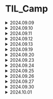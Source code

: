 # TIL_Camp

<details>
<summary>2024.09.09 </summary>

짧은 기간이지만 처음으로 팀 프로젝트를 시작하게 되었습니다.

git 사용법에 대해서 처음에 미숙했으나 팀원분들의 도움과 직접 해 보면서 차차 손에 익어갔습니다.

프로젝트에서 사운드 관련 작업을 맡아, 기존 카드 게임에서 변경할 것들은 변경하고, 추가 할 것들은 추가하는 작업을 완료했습니다.

역할 분담을 맡아서 팀원분들 각자 맡은 임무를 잘 수행해주셨고, 내일 마무리와 추가적인 기능을 손보면 될거 같습니다.

튜터님께 조언들은대로 Unity는 영어로 사용하는데 익숙 해져야 할 것 같습니다. 

```
오늘자 스크립트 및 파일 수정

GameManager 와 Card 에 있는 Audioclip 변경 및 추가
(카드 뒤집기, 일치시, 불일치시, BGM 수정 및 추가)

사운드 파일 프로젝트 내 삽입 및 push
(추가적인 기능을 위한 사운드 추가 / 카드 셔플, 제한시간)

내일 추가 할 것
제한시간 X초 남았을시 타이머 스크립트 제한시간, 사운드 추가
카드 셔플 스크립트 , 셔플 사운드 추가
추가적으로 챌린지 탭에 있는 부가 기능들 구현하기

```
</details>

<details>
<summary>2024.09.10 </summary>

어제 작업 하던 것들을 마무리하고, 오늘 팀원분들의 노력 덕에 큰 틀은 완성되었습니다.

팀 세션에 있는 챌린지 (부가기능)들을 각자 맡으며 하나 하나씩 코딩해보고, 수정하고, 의견을 나누며 추가해갔습니다.

처음으로 push 하는 과정에서 충돌이 일어나게 되었는데, Dev2에 올렸던 걸 새로 올라온 코드와 비교해보고 추가해가며 오류 없이 제대로 작동하게 되었습니다.

오늘자 수업이 끝나기 전 잊었던 카드 셔플시에 사운드를 추가 하려 했는데, board 스크립트에서 audioclip이 불러와지지 않는 거 같아 튜터님께 여쭤볼 예정입니다.

ㄴ 질문 후 기록

```
오늘자 스크립트 및 파일 수정

와이어프레임 초안 작성 완료

모든 난이도에서 TimeTxt가 10초 남았을때, 플레이어에게 경고음이 출력되게 추가

레벨 1, 레벨 2, 레벨 3 각각 난이도에서 카드들의 총 배열 수를 4*4 4*5 4*6의 순서로 추가 및 스케일 조정
ㄴ 각각의 부족한 이미지 추가 및 Board 에러 수정

내일 추가 할 것
Board 에서 카드를 셔플 할때 사운드 출력
ㄴ 튜터님께 여쭤보기
남은 챌린지 기능들 토의 후 추가하기
```
</details>

<details>
<summary>2024.09.11 </summary>

3일에 걸쳐서 큰 틀을 만들고, 기능들을 추가하며 최종적으로 작업을 마무리 했습니다.

어제 여쭤보기로 했던 사운드쪽 문제는 빈 오브젝트 생성으로 외부 함수를 불러 오는 것으로 해결했습니다.

그리고 변경된 코드를 받아오는 과정에서 사운드쪽 버그가 발생해 수정해주었습니다.

곧 있을 발표를 위한 ppt에 넣을 와이어 프레임 초안도 정리해서 업로드했습니다.

그리고 개인 면담을 가지게 되었는데, 여러가지 질문들에 자세히 대답해주셔서 큰 도움이 되었습니다.

```
오늘자 스크립트 및 파일 수정

각 레벨씬에서 카드 셔플 시 사운드 적용추가, 사운드 재생 안되던 버그 수정

새로운 코드를 받아오는 과정에서 카운트 다운이 작동하지 않는 버그 수정

End Text 수정
```
</details>

<details>
<summary>2024.09.12 </summary>

팀 프로젝트가 완성되었기에 내일 발표를 위해 ppt를 준비하고 그에 들어갈 내용들을 정리해서 기재했습니다.

인게임 플레이 영상도 자잘한 버그들을 수정해가며 업로드했습니다.

초기 상태의 녹화를 위해 기존 level 들이 해금 되어 있어, playerPrefbs 를 초기 상태로 돌리는 스크립트를 작성했습니다.

추가로, 카드 매치시 시간을 5초 추가해주는 시스템으로 level 3 의 높은 난이도를 밸런스 맞게 fix 했습니다.

남은 시간에 개인 공부 및 팀 프로젝트 발표를 위한 구상을 하였습니다.

```
오늘자 스크립트 및 파일 수정

초기 상태 인게임 녹화를 위해 유니티 창에서 playerPrefbs를 초기화 할 수 있게 editor 폴더쪽 스크립트 추가

파일 수정 없음

```
</details>

<details>
<summary>2024.09.13 </summary>

오늘을 마지막으로 1주일의 첫 팀 프로젝트를 마무리 짓게 되었습니다.

팀원분들이 각자의 역할을 너무 잘 구현해주셨기에 많은 PPT 내용을 다 소개하기에는 시간이 부족해, 발표 때에 차마 다 소개하지 못한거 같고 말을 빠르게 한 거 같아 아쉬웠습니다.

다른 조 분들의 게임도 설명을 듣고, 직접 보고 나니 제 개인적인 역량을 더 키우고 싶다는 생각이 들었습니다.

오늘 전체 조 분들의 발표가 끝나고 개인에게 할당된 시간이 많았기에, 팀원분들과 인사를 하고, 다음 주에 있을 C# 관련 자료들을 예습하는 시간을 가졌습니다.

몇 년전에 배워서 그런지 C 와는 한참 다른 느낌이였기에 강의를 보면서 공부를 많이 해야 할 것 같았습니다.

그래도 유니티에서 결국 사용하기에 어느 정도 다루기에 편해질때까지 열심히 하려고 합니다.

팀 프로젝트 진행하신 모든 분들 고생 많으셨습니다. :clap::clap::clap:

```
오늘자 스크립트 및 파일 수정

없음

```

</details>

<details>
<summary>2024.09.19 </summary>


이번 주부터 본격적으로 C# 프로그래밍을 배우기 시작했습니다.

10시부터 어떤 걸 공부하는지, 이번에 제출하게 될 과제는 무엇인지 알려주셨고, 2시부터 C# 체크리스트 강의를 들었습니다.

자료형과 변수에 관련해서 다른 예시를 들어주고, 알기쉽게 설명해주셔서 이해하는데 편했습니다.

그 후에, 1주차와 2주차 강의를 듣고 과제를 제출했습니다.

주로 강의 내용에 나온 변수, 자료형을 이용한 것과 반복문이 위주가 되어서 반복문에서 처음엔 조금 헷갈리긴 했지만 앞으로 자주 쓰게 될 거 같아 열심히 공부했습니다.

배열도 많이 파봐야 할 거 같습니다. 처음엔 그냥 특정값을 나열하는 용인줄 알았는데, 그 안에서 랜덤적인 것도 할 수 있고, 
배열의 순서에서 가져 오는 것도 가능 하다는 것을 배워서 개인 과제에 유용하게 사용 할 수 있을거 같습니다.

그리고 새로운 팀 프로젝트를 진행하게 되어 팀명과 팀 세션을 작성했습니다.
  
</details>

<details>
<summary>2024.09.20 </summary>

오늘도 마찬가지로 개인 공부를 하며 C# 체크리스트 2번째 강의를 들었습니다.

매개변수는 아직 헷갈리긴 하지만 튜터님이 진행하신 강의로 이해하게 되었습니다.

TIL 강의에서는 전 기수 분의 우수 TIL을 보게 되었습니다. 제가 기존에 생각하던 느낌이랑 많이 달라서 차차 캠프를 보내면서, 기술적인 부분에서
TIL을 다듬어 나가야 할 거 같습니다.

그리고 2주차 숙제를 어제 끝내지 못해서 숫자 맞추기 , 틱택토 게임을 구현했습니다.

틱택토 게임에서 배열을 주로 사용 하였는데 이차원 배열을 구현하는 과정에서 이중 반복문을 사용해, 보기 편하게 그리고,
while 문에 조건으로 논리 연산자를 추가해서 번갈아 입력할 수 있도록 구현했습니다.

bool 값을 이용하는게 코드를 좀 더 간소화 하는데 도움이 될거 같아 적용 해 보았습니다.

```C
// 틱택토 2차원 과제 연습

string[] tile = new string[9] { "1", "2", "3", "4", "5", "6", "7", "8", "9" };

bool playerturn = true;
int numturn = 0;

while (!Wincheck() && numturn != 9)
{
    Tile();

    if (playerturn)
    {
        Console.WriteLine("플레이어1 의 턴입니다.");
    }
    else
    {
        Console.WriteLine("플레이어2 의 턴입니다.");
    }

    string select = Console.ReadLine();

    if (tile.Contains(select) && select != "X" && select != "O")
    {
        int tileinfo = Convert.ToInt32(select) - 1;

        if (playerturn)
        {
            tile[tileinfo] = "X";
        }
        else
        {
            tile[tileinfo] = "O";
        }

        numturn++;
    }

    playerturn = !playerturn;
}

if (Wincheck())
{
    Console.WriteLine("승리!");
}

else
{
    Console.WriteLine("무승부!");
}

bool Wincheck()
{
    bool row1 = tile[0] == tile[1] && tile[1] == tile[2];
    bool row2 = tile[3] == tile[4] && tile[4] == tile[5];
    bool row3 = tile[6] == tile[7] && tile[7] == tile[8];
    bool column1 = tile[0] == tile[3] && tile[3] == tile[6];
    bool column2 = tile[1] == tile[4] && tile[4] == tile[7];
    bool column3 = tile[2] == tile[5] && tile[5] == tile[8];
    bool diagonal1 = tile[0] == tile[4] && tile[4] == tile[8];
    bool diagonal2 = tile[6] == tile[4] && tile[4] == tile[2];

    return row1 || row2 || row3 || column1 || column2 || column3 || diagonal1 || diagonal2;
}

void Tile()
{
    for (int i = 0; i < 3; i++)
    {
        for (int j = 0; j < 3; j++)
        {
            Console.Write("|" + tile[i * 3 + j] + "|");
        }

        Console.WriteLine();
    }
```

</details>

<details>
<summary>2024.09.23 </summary>

수요일 있을 개인 과제 제출을 위해 C# 강의를 4주차까지 전부 듣고 이해가 되지 않는 부분들을 복습하며 진행했습니다.

주로 정리 한 것들

객체 지향 프로그래밍의 5가지 구성요소, 클래스의 구성요소 이때 > 구조체와의 차이점 

구조체에서는 Person p; 였으나 
클래스는 Person p = new Person();

왜? 클래스는 레퍼런스 타입임.
구조체에서의 value type의 변수를 다른 변수에 할당하면 해당 값의 복사본이 생성, 별도의 메모리 공간에 저장되기에 원본과 서로 독립적이지만, Reference Type 에서는 메모리 주소의 참조가 복사됨, 따라서 두 변수는 같은 객체를 참조하게 됨
그래서 객체화를 진행 해야 함

구조체는 상속 x 
작은 크기의 데이터, 단순한 구조는 구조체
좀더 복잡한 객체 표현, 다양한 기능은 클래스


생성자
객체가 처음 생성될때 초기화, 필요한 초기값을 설정함
여러개 정의 가능 , 매개변수의 개수와 타입에 따라 다른 생성자 호출 가능 (오버로딩)

기본적으로 디폴트 생성자가 자동으로 생성되지만 직접 정의할 경우 자동으로 생성되지 않음.

소멸자
클래스와 동일한 이름을 가지고, 이름 앞에 ~ 기호를 붙여서 표현
C#의 경우 가비지 컬렉터에 의해 관리되는 메모리 해제를 담당하므로, 명시적으로 소멸자를 호출하는것을 권장하지 않음

프로퍼티 Property
객체의 필드에 직접접근하지 않고 간접적으로 값을 설정하거나 읽을수 있게함

[접근 제한자] [데이터 타입] 프로퍼티명
{	get
	{
		// 필드를 반환 or 다른 로직 수행
	}
	set 
	{ 
		// 필드 값 설정 or 다른 로직 수행
	}
}


자동 프로퍼티

필드의 역할도 같이 진행이 됨

[접근 제한자] [데이터 타입] 프로퍼티명 { get; set; } 
우선 만들어놨다가 필요할때 분리해서 사용하는 것도 가능하므로 미리 구현 해 놓는 것이 좋음

결론 : 객체 지향 프로그래밍의 원칙 5가지를 지켜주는것이
유지보수를 하기 위해 좋다

프로퍼티를 사용해 필드접근을 제어하면, 코드의 안정성, 가독성 상승

클래스 접근 제한자를 적절히 사용해 필요한 부분만 외부에서 접근하도록 설정 (어느 정도 보안을 생각해야 하므로)

상속
코드의 재사용, 계층 구조 표현, 유지보수 향상

단일 상속
다중 상속 : c#에서는 미지원이나, 인터페이스 상속에서는 가능
인터페이스 상속 

public class 자식클래스명 : 부모클래스명

상속을 하더라도 같은 함수명에 대해 재정의를 하면
자신이 우선순위가 됨. (비권장)

가상 메서드
자식클래스에서 재정의를 했을수 있다.
virtual >> 실형태가 다를 수 있으니, 재정의가 되어있는지 확인하라는 뜻

override

추상 클래스
abstract 
상속 받은 클래스에 무조건 재정의 되어 있다고 강제성을 부여

virtual 과 abstract 는 권한의 차이가 있음

<오버라이딩>
부모클래스에서 정의된 메서드를 자식클래스에서 재정의 하는 것
ㄴ 함수를 덮어쓰기 하는 것

<오버로딩> 
동일한 이름의 메서드들이 매개변수의 갯수나 타입, 순서가 다른 여러개의 메서드를 정의 하는 것
즉 함수를 읽어올때 골라서 읽어올수있게 해주는 것
ㄴ 함수를 읽어올때 쓰는 것


</details>

<details>
<summary>2024.09.24 </summary>

인터페이스와 열거형

다중 상속을 사용하지 않는 이유

1. 다이아몬드 문제
한 클래스에서 두개 이상의 부모클래스로부터 동일한 멤버를 상속 받을수 있으나, 이 경우 같은 이름의 멤버를 갖고 있으면 어떤 부모 클래스의 멤버를 사용해야하는지 모르기때문

2. 설계의 복잡성
이로 인해 클래스간 상속 관계를 파악하기 어렵고 코드
유지 보수성 저하

3. 이름 충돌, 충돌 해결의 어려움
여러 부모클래스로부터 상속받은 멤버들이 이름이 충돌 할 수 있음
 
4. 그러므로 c#에서는 일관성과 단순성을 유지하고있다
결론 클래스관의 관계를 명확하게 만든다.


인터페이스를 사용하는 이유

코드 재사용성 , 다중 상속 제공, 
유연한 설계 (실제 구현은 클래스가 하므로)


<인터페이스>
클래스가 구현해야하는 멤버를 정의하는 것
클래스의 일종은 아니고, 클래스에 대한 제약조건 정도?
클래스가 인터페이스를 구현 할 경우 , 모든 인터페이스멤버를 구현 해야 함
다중 상속이 가능하다

사용 방법
interface Ixxxxx 대부분 대문자 I로 시작함
상속과 크게 다르지 않음

인터페이스와 추상 클래스의 차이점

인터페이스 : 추상적인 동작만 정의함 , 다중 상속 가능
추상 클래스 : 일부 동작의 구현을 가짐, 단일 상속만 가능


<열거형>
1. 가독성 : 연관된 상수를 명명할수 있음
2. 자기 문서화 : 의미있는 이름을 사용해 가독성을 향상
3. 스위치문과 쓸때 깔끔하고 호환성이 좋음

서로 관련된 상수들의 집합을 정의
열거형의 각 상수는 정수값

Enum

예외 처리

프로그램 실행중 발생하는 예기치 않은 상황
즉 종료나 멈추는 상황

이를 대비하기 위해 예외 처리를 진행해주며, 예외가 발생했을때는 관련된 문구를 띄운다거나.

안정성이 높아지고 디버깅이 가능해짐.

try-catch

예외처리 ㅇ 발생 ㅇ 탐지 ㅇ 
순서대로 catch 블록이 실행됨

다중 catch 블록도 가능

예외 객체
예외에 대한 정보를 엑세스 할 수 있음

finally 블록
예외 발생여부와 관계없이 무조건 실행됨, try-catch 블록뒤에
작성되며, 생략할수도 있음

사용자 정의 예외 처리
Exception 클래스를 상속받아 작성하면됨


박싱과 언박싱

박싱 : 값형을 참조형으로 변환하는 과정

언박싱 박싱된 객체를 다시 값형으로 변환하는 과정

값형> 참조형일때 값형이 사라지지않고 새롭게 변하는것이므로 메모리를 사용해, 성능저하가 발생할 수 있음

할당된 객체가 참조가 없을경우 가비지 컬렉션이 삭제함

예외처리를 할때 가능하면 구체적인 예외 클래스를 사용
이래야 안정적이고 예외 상황에 대한 처리가 정확해짐
성능면에서 차이가 생김.

</details>

<details>
<summary>2024.09.25 </summary>

클래스에 플레이어의 특성값을 저장

class jobs
{
    public int level = 01;
    public string name;
    public string job;
    public float atk = 10;
    public float def = 5;
    public float hp = 100;
    public float gold = 1500;
    public int clearcount = 0;
}


메인으로 이루어지는 곳

while 안에서 int 값을 입력 받고, 입력 받은 int 값에 따른 이벤트가 발생

while (true)
{
    Console.WriteLine("\n직업을 설정해주세요.\n\n1. 전사\n\n2. 마법사");
    int jobnum = int.Parse(Console.ReadLine());


    switch (jobnum)
    {
        case 1:
            job.job = "전사";
            break;

        case 2:
            job.job = "마법사";
            break;

        default:
            Console.WriteLine("1 또는 2를 입력해주세요\n");
            continue;
    }
    break;
}

while (true)
{
    Console.WriteLine("\n이곳에서 던전으로 들어가기전 활동을 할 수 있습니다.\n\n1. 상태보기\n\n2. 인벤토리\n\n3. 상점\n\n4. 휴식하기\n\n5. 던전 입장\n\n원하시는 행동을 입력해주세요.");

    int action = int.Parse(Console.ReadLine());

    if (job.clearcount == job.level)
    { 
        job.level += 1;
        job.atk += 0.5f;
        job.def += 1.0f;
        job.clearcount = 0;
    }

// 부가기능 플레이어 레벨 상승 시 스탯 상승 

    switch (action)

 	case 1 ...... 


if (intrss == 1)
{
    if (purchaseq[0] == true)
    {
        Console.WriteLine("판매를 완료했습니다.");
        purchaseq[0] = false;
        if (equipq[0]) equipq[0] = false; job.def -= 5;
        job.gold += 850;
        break;
    }
    else
    {
        Console.WriteLine("아이템을 보유하고 있지 않습니다.");
        break;
    }

//아이템 판매 트리거



if (job.def < 5)
{
    if (failchance <= 4)
    {
        Console.WriteLine("던전 공략에 실패했습니다.");
        job.hp /= 2;
    }
    else
    {
        Console.WriteLine("던전 클리어\n축하합니다!!\n쉬운 던전을 클리어하였습니다.\n[탐험 결과]\n");
        Console.WriteLine($"체력 {job.hp}-> ");

        Random random1 = new Random();

        int damage = random1.Next(20 + (int)job.def - 5, 36 + (int)job.def - 5);

        job.hp -= damage;

        Console.WriteLine($"{job.hp}\n");

        Console.WriteLine($"Gold {job.gold}-> ");

        job.gold += 1000.0f;

        Random random2 = new Random();

        int bonusgoldrad = (int)job.atk;

        float bonusgold = random2.Next(bonusgoldrad, 21);

        job.gold += 1000.0f * (bonusgold * 0.01f);

        Console.WriteLine($"{job.gold}\n");

        job.clearcount += 1;

        if (job.hp <= 0.0f)
        {
            Console.WriteLine($"{job.name}님이 사망하셨습니다.");
            Environment.Exit(0);
        }

        while (true)

        {
            Console.WriteLine("\n0. 나가기\n원하시는 행동을 입력해주세요.");

            int intrss = int.Parse(Console.ReadLine());

            if (intrss != 0) Console.WriteLine("상호작용에 맞는 숫자를 입력해주세요.");

            if (intrss == 0) break;
        }
    }
} // 던전 (쉬움) 입장 트리거 , 방어력 비교 후 계산 , 공격력에 따른 추가 골드 계산 , 체력 0이하 일시 사망 후 프로그램 종료

</details>

<details>
<summary>2024.09.26 </summary>

팀 프로젝트 2주차 Text RPG

```C

namespace TextRPG
{
    internal class Stageinfo
    {
        public class StageInfo
        {
            // mob 쪽 코드 작성되면 옮길 곳 , 지금은 출력을 위한 예시

            public static string[] mobname = new String[] { "name1", "name2", "name3" }; // 몹 이름
            public static int[] moblevel = new int[] { 1, 2, 3 }; // 몹 레벨
            public static int[] mobatk = new int[] { 1, 2, 3 }; // 몹 공격력
            public static int[] mobdef = new int[] { 1, 2, 3 }; // 몹 방어력
            public static int[] mobhp = new int[] { 1, 2, 3 }; // 몹 체력


            public int stagecount = 1; // 스테이지
            public static void MobCount() // 몹 종류, 수 랜덤 함수
            {
                Random random = new Random();

                int mobcount = random.Next(1, 4); // 등장하는 몹의 수

                while (!(mobcount < 1))
                {
                    Random random1 = new Random();

                    int mobtype = random1.Next(0, 3); // 등장하는 몹의 종류

                    Console.WriteLine("Lv:" + moblevel[mobtype] + mobname[mobtype] + "Hp:" + mobhp[mobtype]); // 출력

                    mobcount--;
                }

            }
        }

    }
}


```
</details>

<details>
<summary>2024.09.27 </summary>

```C

namespace TextRPG
{
    public class StageInfo
    {
        public int stagecount = 1; // 스테이지, 전투 쪽 코드에서 승리시 > 이 값 ++

        public List<Monster> monsters = new List<Monster>();

        public int[] MobCount() // 몹 랜덤
        {
            Random random = new Random();

            int mobcount = random.Next(1, 4); // 등장하는 몹의 수

            return MobReturn(mobcount);
        }

        public void Init()
        {
            int[] arr = MobCount();

            Random random = new Random();

            for (int i = 0; i < arr.Length; i++) // arr (return 받아온 배열)로 몹 종류 정하기
            {
                if (arr[i] == 0)
                {   
                    int moblevel = random.Next(1, 5); // 레벨 1~4 랜덤

                    monsters.Add(new Ork(moblevel, "Ork"));
                }
                else
                {   
                    int moblevel = random.Next(1, 5); // 레벨 1~4 랜덤

                    monsters.Add(new Goblin(moblevel, "Goblin"));
                }


            }
        }

        public int[] MobReturn(int mobCount)
        {
            int[] mobArray = new int[mobCount];

            for (int i = 0; i < mobCount; i++)

            {
                Random random = new Random();

                int mobtype = random.Next(0, 2); // 등장하는 몹의 종류

                mobArray[i] = mobtype;
            }

            return mobArray;
        }

    }

}


```

기존 코드 일부 간략화 , return 사용해서 배열에 랜덤 값을 대입하고 몹 랜덤으로 배치
버그 수정

</details>

<details>
<summary>2024.09.30 </summary>

Dungeon Scene 일부분 발제 
어제 작업하던 Stageinfo 마무리, DungeonScene 초입부 완성

> 현재 전투 진행시 작업 중
> 튜터님께 방문해서 기존에 있던 2개 수정 및 피드백

```C
namespace TextRPG
{
    public class DungeonScene : BaseScene, IMainScene
    {
        private int shiftCount;
        public override void Load()
        {
            Console.WriteLine("던전에 오신 여러분 환영합니다.");
            Console.WriteLine("이제 전투를 시작할 수 있습니다.\n");
            Console.WriteLine("1. 전투 시작");
            Console.WriteLine("2. 재정비\n");

            ConsoleKeyInfo keyInfo = Console.ReadKey(true);

            switch (keyInfo.Key)
            {
                case ConsoleKey.D1:
                    GameManager.Stage.Spawn();
                    InDungeon();
                    break;

                default:
                    GameManager.Scene.OpenScene(SceneType.Lobby);
                    break;
            }
        }


        public void InDungeon() // 던전 함수
        {
            Console.Clear();

            int mobcount = GameManager.Stage.MobCount().Length;

            Player player = GameManager.player;

            while (true)
            {
                Console.ForegroundColor = ConsoleColor.DarkYellow;
                Console.WriteLine("Battle!\n");
                Console.ResetColor();

                for (int i = 0; i < mobcount; i++)
                {
                    try
                    {
                        if (GameManager.Stage.monsters[i].IsDead)
                        {
                            Console.ForegroundColor = ConsoleColor.DarkGray;
                            Console.WriteLine($"Lv.{GameManager.Stage.monsters[i].Level} {GameManager.Stage.monsters[i].Name} Dead");
                            Console.ResetColor();
                        }
                        else
                        {
                            Console.WriteLine($"Lv.{GameManager.Stage.monsters[i].Level} {GameManager.Stage.monsters[i].Name} Hp {GameManager.Stage.monsters[i].Health}");
                        }
                    }

                    catch { } // 예외처리
                }

                Console.ResetColor();

                Console.WriteLine("\n\n[내정보]\n");

                Console.Write("Lv. " + GameManager.player.level);
                Console.Write("  " + GameManager.player.playerName + " " + "(" + GameManager.player.playerJob + ")" + "\n"); //  job "전사" 로 고정되어있음

                Console.WriteLine("Hp " + $"{GameManager.player.playerCurHealth}" + "/" + $"{GameManager.player.playerMaxHealth}" + "\n");

                Console.WriteLine("대상을 선택해주세요.\n");

                ConsoleKeyInfo keyInfo = Console.ReadKey(true);

                Random random = new Random();

                int atkdamage = random.Next(GameManager.player.playerAttack - GameManager.player.playerAttack / 10, (GameManager.player.playerAttack + GameManager.player.playerAttack / 10) + 1);

                // 공격력 10% +- 오차범위 랜덤

                switch (keyInfo.Key)
                {
                    case ConsoleKey.D1: // 1번 몹 선택시

                        if (!GameManager.Stage.monsters[0].IsDead)
                        {
                            Console.Clear();

                            int mobCurHealth = GameManager.Stage.monsters[0].Health; 

                            Console.WriteLine(GameManager.player.playerName + "의 공격!");

                            GameManager.Stage.monsters[0].Health -= 5 * atkdamage; // 테스트용 공격력 수정할것

                            Console.WriteLine($"Lv.{GameManager.Stage.monsters[0].Level} {GameManager.Stage.monsters[0].Name} 을(를) 맞췄습니다. [데미지 : " + atkdamage + "]");

                            if (GameManager.Stage.monsters[0].Health > 0)
                            {
                                Console.WriteLine("Hp " + mobCurHealth + " -> " + $"{GameManager.Stage.monsters[0].Health}\n\n");

                                int playerCurHealth = GameManager.player.playerCurHealth; 

                                Thread.Sleep(500);

                                Console.WriteLine($"Lv.{GameManager.Stage.monsters[0].Level} {GameManager.Stage.monsters[0].Name} 의 공격!");

                                Console.WriteLine(GameManager.player.playerName + "을(를) 맞췄습니다. [데미지 : " + GameManager.Stage.monsters[0].Attack + "]");

                                GameManager.player.playerCurHealth -= GameManager.Stage.monsters[0].Attack;

                                Console.Write("Lv. " + GameManager.player.level + " " + GameManager.player.playerName);

                                Console.WriteLine("Hp " + playerCurHealth + " -> " + $"{GameManager.player.playerCurHealth}\n");

                                Thread.Sleep(500);
                            }
                            else
                            {
                                Console.WriteLine("Hp " + mobCurHealth + " -> " + "Dead\n\n");

                                // GameManager.Stage.monsters[1].IsDead = true;
                            }
                        }
                        else
                        {
                            Console.Clear();
                            Console.ForegroundColor = ConsoleColor.Red;
                            Console.WriteLine("올바른 대상을 지정해주세요.\n");
                            Console.ResetColor();
                            continue;
                        }

                        break;

```

</details>

<details>
<summary>2024.10.01 </summary>

```C

namespace TextRPG
{
    public class DungeonScene : BaseScene, IMainScene
    {
        private int shiftCount;

        List<Monster> monsters = GameManager.Stage.monsters;
        private int MonsterIndex = 0;

        Player player = GameManager.player;
        public override void Load()
        {
            Console.WriteLine("던전에 오신 여러분 환영합니다.");
            Console.WriteLine("이제 전투를 시작할 수 있습니다.\n");
            Console.WriteLine("1. 전투 시작");
            Console.WriteLine("2. 재정비\n");

            int input = Input.InputKey(2, 1);

            switch (input)
            {
                case 1:
                    GameManager.Stage.Spawn();
                    InDungeon();
                    break;
            }

            GameManager.Scene.OpenScene(SceneType.Lobby);
        }
        public void InDungeon() // 던전 함수
        {
            Player player = GameManager.player;
            Random random = new Random();
            int input = 0;

            Console.Clear();

            while (true)
            {
                if (player.playerCurHealth <= 0)
                {
                    Console.WriteLine("체력이 부족해 던전에 입장 할 수 없습니다.\n\n1. 나가기\n"); // 체력 <= 0 입장제한

                    input = Input.InputKey(1, 1);
                    break;
                }

                Print.ColorPrintScreen(ConsoleColor.DarkYellow, "Battle!\n");

                for (int i = 0; i < monsters.Count; i++)
                {
                    if (monsters[i].IsDead)
                    {
                        Print.ColorPrintScreen(ConsoleColor.DarkGray, $"Lv.{monsters[i].Level} {monsters[i].Name} Dead");
                    }
                    else
                    {
                        Console.WriteLine($"Lv.{monsters[i].Level} {monsters[i].Name} Hp {monsters[i].Health}");
                    }
                }
                Console.WriteLine("\n\n[내정보]\n");

                Console.WriteLine($"Lv. {player.level} {player.playerName} {player.playerJob}");

                Console.WriteLine($"Hp {player.playerCurHealth} / {player.playerMaxHealth}\n");

                Console.WriteLine("대상을 선택해주세요.\n");

                input = Input.InputKey(monsters.Count, 1);

                int atkdamage = random.Next(player.playerAttack - player.playerAttack / 10, (player.playerAttack + player.playerAttack / 10) + 1);

                // 공격력 10% +- 오차범위 랜덤

                PlayerAttack(atkdamage, input - 1);

                if (monsters.All(alldead => alldead.IsDead)) // 모든 몹 죽었을때 로비로 돌아가기
                {
                    Console.WriteLine("\n1. 나가기\n");

                    input = Input.InputKey(1, 1);
                    break;
                }

                if (player.playerCurHealth <= 0) // 플레이어가 죽었는지 확인
                {
                    Console.WriteLine($"{player.playerName}이(가) 쓰러졌습니다!");

                    Console.WriteLine("\n1. 나가기\n");

                    GameManager.player = GameManager.Save.Load<Player>();

                    input = Input.InputKey(1, 1);
                    break;
                }
            }
        }

        public void PlayerAttack(int atkdamage, int index) // 플레이어 공격 함수
        {
            Player player = GameManager.player;

            if (monsters[index].IsDead)
            {
                Console.Clear();
                Print.ColorPrintScreen(ConsoleColor.Red, "올바른 대상을 지정해주세요.\n");
                return;
            }

            Console.Clear();

            int mobCurHealth = monsters[index].Health;

            Print.PrintScreenAndSleep($"{player.playerName} 의 공격!\n");

            monsters[index].Health -= atkdamage; // 테스트 시 공격력 수정하는 곳

            Console.WriteLine($"Lv.{monsters[index].Level} {monsters[index].Name} 을(를) 맞췄습니다. [데미지 : {atkdamage}]");

            if (monsters[index].Health <= 0)
            {
                Print.ColorPrintScreen(ConsoleColor.DarkGray, $"Hp {mobCurHealth} -> Dead\n");
            }
            else
            {
                Console.WriteLine($"Hp {mobCurHealth} -> {monsters[index].Health}\n");
            }

            Thread.Sleep(500);
            MonsterAttack();
        }

        public void MonsterAttack() // 몹 공격 함수
        {
            for (int i = 0; i < monsters.Count; i++) // 살아있는 몬스터 찾아서 공격 시도할때까지 반복
            {
                if (monsters[MonsterIndex].IsDead) // 현재 몬스터가 살아있다면 공격 진행
                {
                    MonsterIndex %= monsters.Count;
                    MonsterIndex++;
                    break;
                }
            }

            Player player = GameManager.player;

            int playerCurHealth = player.playerCurHealth;

            Console.WriteLine();

            Print.PrintScreenAndSleep($"Lv.{monsters[MonsterIndex].Level} {monsters[MonsterIndex].Name} 의 공격!\n");

            Console.WriteLine($"{player.playerName} 을(를) 맞췄습니다. [데미지 : {monsters[MonsterIndex].Attack}]");

            player.playerCurHealth -= monsters[MonsterIndex].Attack;

            Console.Write($"Lv. {player.level} {player.playerName} ");

            if (player.playerCurHealth <= 0)
            {
                Print.ColorPrintScreen(ConsoleColor.DarkGray, $"Hp {playerCurHealth} -> Dead\n");
                player.playerCurHealth = 0;
                return;
            }

            Console.WriteLine($"Hp {playerCurHealth} -> {player.playerCurHealth}\n");

            Thread.Sleep(500);
            
            MonsterIndex = (++MonsterIndex) % monsters.Count;

            if (monsters.All(alldead => alldead.IsDead))
            {
                Console.Clear();
                Print.ColorPrintScreen(ConsoleColor.Green, "Win!\n");
            }

        }
    }
}


```

DungeonScene 완료 , 부가적으로 print.cs 와 input.cs 응용을 위한 공부

내일 stageinfo 쪽 stage 추가, 클리어 보상 추가까지

</details>

